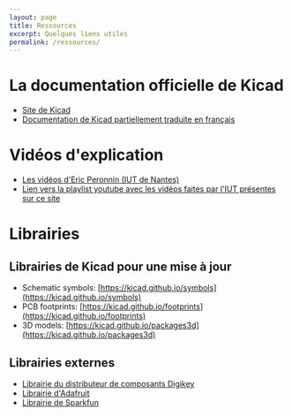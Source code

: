 ```yaml
---
layout: page
title: Ressources
excerpt: Quelques liens utiles
permalink: /ressources/
---
```


# La documentation officielle de Kicad

* [Site de Kicad](https://www.kicad-pcb.org)
* [Documentation de Kicad partiellement traduite en français](https://docs.kicad-pcb.org/5.1.5/fr/)

# Vidéos d'explication

* [Les vidéos d'Eric Peronnin (IUT de Nantes)](https://www.youtube.com/watch?v=C9EWrKw9Qz8&list=PLuQznwVAhY2VoayfSraJjI-Yr2OSGmFKt)
* [Lien vers la playlist youtube avec les vidéos faites par l'IUT présentes sur ce site](https://www.youtube.com/playlist?list=PL7rvKY5i4lpFBDVCMcpAlKG4OpOboHVDQ)

# Librairies

## Librairies de Kicad pour une mise à jour

* Schematic symbols: [https://kicad.github.io/symbols](https://kicad.github.io/symbols)
* PCB footprints: [https://kicad.github.io/footprints](https://kicad.github.io/footprints)
* 3D models: [https://kicad.github.io/packages3d](https://kicad.github.io/packages3d)

## Librairies externes

* [Librairie du distributeur de composants Digikey](https://www.digikey.fr/fr/resources/design-tools/kicad)
* [Librairie d'Adafruit](https://github.com/ryanfobel/Adafruit-Eagle-Library.kicad)
* [Librairie de Sparkfun](https://github.com/sparkfun/SparkFun-KiCad-Libraries)
  